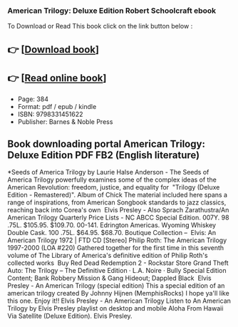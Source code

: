 ### American Trilogy: Deluxe Edition Robert Schoolcraft ebook

To Download or Read This book click on the link button below :

## 👉  [**[Download book](http://ebooksharez.info/download.php?group=book&from=github.com&id=718229&lnk=1061 "Download book")**]

## 👉  [**[Read online book](http://ebooksharez.info/download.php?group=book&from=github.com&id=718229&lnk=1061 "Read online book")**]


* Page: 384
* Format: pdf / epub / kindle
* ISBN: 9798331451622
* Publisher: Barnes &amp; Noble Press



## Book downloading portal American Trilogy: Deluxe Edition PDF FB2 (English literature)



 *Seeds of America Trilogy by Laurie Halse Anderson - The Seeds of America Trilogy powerfully examines some of the complex ideas of the American Revolution: freedom, justice, and equality for 
 &quot;Trilogy (Deluxe Edition - Remastered)&quot;. Album of Chick The material included here spans a range of inspirations, from American Songbook standards to jazz classics, reaching back into Corea&#039;s own 
 Elvis Presley - Also Sprach Zarathustra/An American Trilogy 
 Quarterly Price Lists - NC ABCC Special Edition. 007Y. 98 .75L. $105.95. $109.70. 00-141. Edrington Americas. Wyoming Whiskey Double Cask. 100 .75L. $64.95. $68.70. Boutique Collection – 
 Elvis: An American Trilogy 1972 | FTD CD [Stereo] 
 Philip Roth: The American Trilogy 1997-2000 (LOA #220) Gathered together for the first time in this seventh volume of The Library of America&#039;s definitive edition of Philip Roth&#039;s collected works 
 Buy Red Dead Redemption 2 - Rockstar Store Grand Theft Auto: The Trilogy – The Definitive Edition · L.A. Noire · Bully Special Edition Content; Bank Robbery Mission &amp; Gang Hideout; Dappled Black 
 Elvis Presley - An American Trilogy (special edition) This a special edition of an american trilogy created By Johnny Hijnen (MemphisRocks) I hope ya&#039;ll like this one. Enjoy it!!
 Elvis Presley - An American Trilogy Listen to An American Trilogy by Elvis Presley playlist on desktop and mobile Aloha From Hawaii Via Satellite (Deluxe Edition). Elvis Presley.





